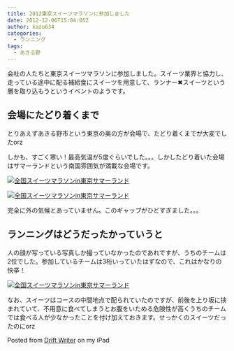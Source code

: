 ```yaml
---
title: 2012東京スイーツマラソンに参加しました
date: 2012-12-06T15:04:05Z
author: kazu634
categories:
  - ランニング
tags:
  - あきる野
---
```

会社の人たちと東京スイーツマラソンに参加しました。スイーツ業界と協力し、走っている途中に配る補給食にスイーツを用意して、ランナー✖スイーツという層を取り込もうというイベントのようです。

## 会場にたどり着くまで
とりあえずあきる野市という東京の奥の方が会場で、たどり着くまでが大変でしたorz

しかも、すごく寒い！最高気温が5度ぐらいでした。。。しかしたどり着いた会場はサマーランドという南国雰囲気が満載な会場です。

<a href="http://www.flickr.com/photos/42332031@N02/8236975551/in/set-72157632153483014" onclick="__gaTracker('send', 'event', 'outbound-article', 'http://www.flickr.com/photos/42332031@N02/8236975551/in/set-72157632153483014', '');" class="dpad-flickr-img" title="全国スイーツマラソンin東京サマーランド"><img src="http://farm9.staticflickr.com/8208/8236975551_9415ab4eaa.jpg" alt="全国スイーツマラソンin東京サマーランド" /></a>

<a href="http://www.flickr.com/photos/42332031@N02/8238049916/in/set-72157632153483014" onclick="__gaTracker('send', 'event', 'outbound-article', 'http://www.flickr.com/photos/42332031@N02/8238049916/in/set-72157632153483014', '');" class="dpad-flickr-img" title="全国スイーツマラソンin東京サマーランド"><img src="http://farm9.staticflickr.com/8345/8238049916_8e6ef65885.jpg" alt="全国スイーツマラソンin東京サマーランド" /></a>

完全に外の気候とあっていません。このギャップがひどすぎました。。。

<!--more-->

## ランニングはどうだったかっていうと

人の顔が写っている写真しか撮っていなかったのであれですが、うちのチームは2位でした。参加しているチームは3桁いっていたはずなので、これはかなりの快挙！

<a href="http://www.flickr.com/photos/42332031@N02/8238051638/in/photostream" onclick="__gaTracker('send', 'event', 'outbound-article', 'http://www.flickr.com/photos/42332031@N02/8238051638/in/photostream', '');" class="dpad-flickr-img" title="全国スイーツマラソンin東京サマーランド"><img src="http://farm9.staticflickr.com/8197/8238051638_2fa3bfc5a0.jpg" alt="全国スイーツマラソンin東京サマーランド" /></a>

なお、スイーツはコースの中間地点で配られていたのですが、前後を上り坂に挟まれていて、不用意に食べてしまうとお腹をいためる危険性が高くうちのチームでは食べる人が少なかったことを付け加えておきます。せっかくのスイーツだったのにorz

<span class="dpad_signature">Posted from <a href="http://dpad.drikin.com/" onclick="__gaTracker('send', 'event', 'outbound-article', 'http://dpad.drikin.com/', 'Drift Writer');" target="_blank">Drift Writer</a> on my iPad</span>
